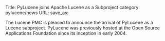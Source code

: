 Title: PyLucene joins Apache Lucene as a Subproject
category: pylucene/news
URL: 
save_as: 

The Lucene PMC is pleased to announce the arrival of PyLucene as a Lucene
subproject. PyLucene was previously hosted at the Open Source Applications
Foundation since its inception in early 2004.
